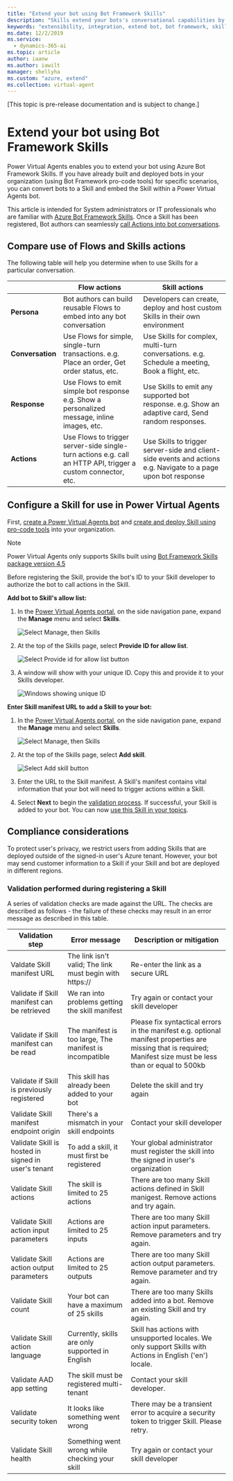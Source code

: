 ```yaml
---
title: "Extend your bot using Bot Framework Skills"
description: "Skills extend your bots's conversational capabilities by automating a series of actions within a topic. They enable the bot to book an appointment, send a confirmation email, manage tasks, and more."
keywords: "extensibility, integration, extend bot, bot framework, skills, custom capabilities"
ms.date: 12/2/2019
ms.service:
  - dynamics-365-ai
ms.topic: article
author: iaanw
ms.author: iawilt
manager: shellyha
ms.custom: "azure, extend"
ms.collection: virtual-agent
---
```


[This topic is pre-release documentation and is subject to change.]

# Extend your bot using Bot Framework Skills
Power Virtual Agents enables you to extend your bot using Azure Bot Framework Skills. If you have already built and deployed bots in your organization (using Bot Framework pro-code tools) for specific scenarios, you can convert bots to a Skill and embed the Skill within a Power Virtual Agents bot.

This article is intended for System administrators or IT professionals who are familiar with [Azure Bot Framework Skills](/azure/bot-service/bot-builder-skills-overview?view=azure-bot-service-4.0). Once a Skill has been registered, Bot authors can seamlessly [call Actions into bot conversations](advanced-use-skills.md).

## Compare use of Flows and Skills actions
The following table will help you determine when to use Skills for a particular conversation.

|    | **Flow actions** | **Skill actions** |
| -- | -- | -- |
| **Persona** | Bot authors can build reusable Flows to embed into any bot conversation | Developers can create, deploy and host custom Skills in their own environment |
| **Conversation** | Use Flows for simple, single-turn transactions. e.g. Place an order, Get order status, etc. | Use Skills for complex, multi-turn conversations. e.g. Schedule a meeting, Book a flight, etc. |
| **Response** | Use Flows to emit simple bot response e.g. Show a personalized message, inline images, etc. | Use Skills to emit any supported bot response. e.g. Show an adaptive card, Send random responses. |
| **Actions** | Use Flows to trigger server-side single-turn actions e.g. call an HTTP API, trigger a custom connector, etc. | Use Skills to trigger server-side and client-side events and actions e.g. Navigate to a page upon bot response |


## Configure a Skill for use in Power Virtual Agents
First, [create a Power Virtual Agents bot](authoring-first-bot.md) and [create and deploy Skill using pro-code tools](https://go.microsoft.com/fwlink/?linkid=2110533) into your organization.

>[!NOTE]
>Power Virtual Agents only supports Skills built using [Bot Framework Skills package version 4.5](https://www.nuget.org/packages/Microsoft.Bot.Builder.Skills/4.5.1)

Before registering the Skill, provide the bot's ID to your Skill developer to authorize the bot to call actions in the Skill.

**Add bot to Skill's allow list:**

1. In the [Power Virtual Agents portal](https://powerva.microsoft.com), on the side navigation pane, expand the **Manage** menu and select **Skills**.

   ![Select Manage, then Skills](media/skills-menu.png)

1. At the top of the Skills page, select **Provide ID for allow list**.
 
   ![Select Provide id for allow list button](media/skills-provide-id.png)

1. A window will show with your unique ID. Copy this and provide it to your Skills developer.

   ![Windows showing unique ID](media/skills-provide-id-modal.png)


**Enter Skill manifest URL to add a Skill to your bot:**

1. In the [Power Virtual Agents portal](https://powerva.microsoft.com), on the side navigation pane, expand the **Manage** menu and select **Skills**.

   ![Select Manage, then Skills](media/skills-menu.png)

1. At the top of the Skills page, select **Add skill**.
 
   ![Select Add skill button](media/skills-provide-id.png)

1. Enter the URL to the Skill manifest. A Skill's manifest contains vital information that your bot will need to trigger actions within a Skill.

1. Select **Next** to begin the [validation process](#validation-performed-during-registering-a-skill). If successful, your Skill is added to your bot. You can now [use this Skill in your topics](advanced-use-skills.md). 

## Compliance considerations
To protect user's privacy, we restrict users from adding Skills that are deployed outside of the signed-in user's Azure tenant. However, your bot may send customer information to a Skill if your Skill and bot are deployed in different regions.

### Validation performed during registering a Skill

A series of validation checks are made against the URL. The checks are described as follows - the failure of these checks may result in an error message as described in this table.

Validation step|Error message|Description or mitigation
---|---|---
Valdate Skill manifest URL|The link isn't valid; The link must begin with https:// | Re-enter the link as a secure URL |
Validate if Skill manifest can be retrieved|We ran into problems getting the skill manifest| Try again or contact your skill developer
Validate if Skill manifest can be read|The manifest is too large, The manifest is incompatible| Please fix syntactical errors in the manifest e.g. optional manifest properties are missing that is required; Manifest size must be less than or equal to 500kb |
Validate if Skill is previously registered|This skill has already been added to your bot|Delete the skill and try again|
Validate Skill manifest endpoint origin|There's a mismatch in your skill endpoints|Contact your skill developer|
Validate Skill is hosted in signed in user's tenant|To add a skill, it must first be registered| Your global administrator must register the skill into the signed in user's organization |
Validate Skill actions|The skill is limited to 25 actions|There are too many Skill actions defined in Skill manigest. Remove actions and try again. |
Validate Skill action input parameters|Actions are limited to 25 inputs|There are too many Skill action input parameters. Remove parameters and try again. |
Validate Skill action output parameters|Actions are limited to 25 outputs|There are too many Skill action output parameters. Remove parameter and try again. |
Validate Skill count|Your bot can have a maximum of 25 skills| There are too many Skills added into a bot. Remove an existing Skill and try again. |
Validate Skill action language|Currently, skills are only supported in English| Skill has actions with unsupported locales. We only support Skills with Actions in English ('en') locale. |
Validate AAD app setting |The skill must be registered multi-tenant| Contact your skill developer. |
Validate security token |It looks like something went wrong|There may be a transient error to acquire a security token to trigger Skill. Please retry.|
Validate Skill health|Something went wrong while checking your skill|Try again or contact your skill developer|


